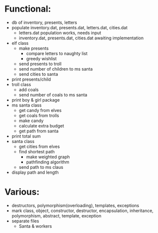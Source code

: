 # Functional:
* db of inventory, presents, letters
* populate inventory.dat, presents.dat, letters.dat, cities.dat
    * letters.dat population works, needs input
    * inventory.dat, presents.dat, cities.dat awaiting implementation
* elf class
    * make presents
        * compare letters to naughty list
        * greedy wishlist
    * send presents to troll
    * send number of children to ms santa
    * send cities to santa
* print presents/child
* troll class
    * add coals
    * send number of coals to ms santa
* print boy & girl package
* ms santa class
    * get candy from elves
    * get coals from trolls
    * make candy
    * calculate extra budget
    * get path from santa
* print total sum
* santa class
    * get cities from elves
    * find shortest path
        * make weighted graph
        * pathfinding algorithm
    * send path to ms claus
* display path and length

# Various:
* destructors, polymorphism(overloading), templates, exceptions
* mark class, object, constructor, destructor, encapsulation, inheritance, polymorphism, abstract, template, exception
* separate files
    * Santa & workers
